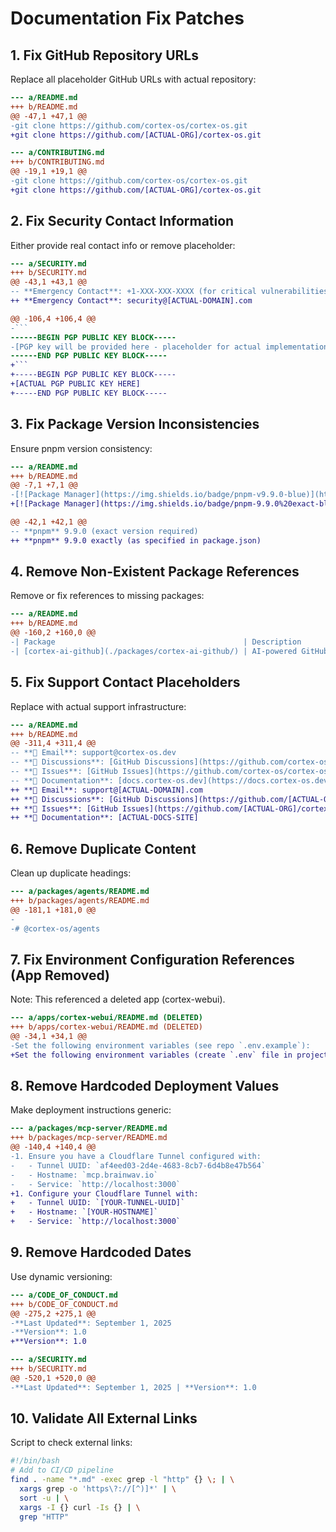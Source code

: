 # Documentation Fix Patches

## 1. Fix GitHub Repository URLs

Replace all placeholder GitHub URLs with actual repository:

```diff
--- a/README.md
+++ b/README.md
@@ -47,1 +47,1 @@
-git clone https://github.com/cortex-os/cortex-os.git
+git clone https://github.com/[ACTUAL-ORG]/cortex-os.git

--- a/CONTRIBUTING.md  
+++ b/CONTRIBUTING.md
@@ -19,1 +19,1 @@
-git clone https://github.com/cortex-os/cortex-os.git
+git clone https://github.com/[ACTUAL-ORG]/cortex-os.git
```

## 2. Fix Security Contact Information

Either provide real contact info or remove placeholder:

```diff
--- a/SECURITY.md
+++ b/SECURITY.md
@@ -43,1 +43,1 @@
-- **Emergency Contact**: +1-XXX-XXX-XXXX (for critical vulnerabilities only)
++ **Emergency Contact**: security@[ACTUAL-DOMAIN].com

@@ -106,4 +106,4 @@
-```
------BEGIN PGP PUBLIC KEY BLOCK-----
-[PGP key will be provided here - placeholder for actual implementation]
------END PGP PUBLIC KEY BLOCK-----
+```  
+-----BEGIN PGP PUBLIC KEY BLOCK-----
+[ACTUAL PGP PUBLIC KEY HERE]
+-----END PGP PUBLIC KEY BLOCK-----
```

## 3. Fix Package Version Inconsistencies

Ensure pnpm version consistency:

```diff
--- a/README.md
+++ b/README.md
@@ -7,1 +7,1 @@
-[![Package Manager](https://img.shields.io/badge/pnpm-v9.9.0-blue)](https://pnpm.io/)
+[![Package Manager](https://img.shields.io/badge/pnpm-9.9.0%20exact-blue)](https://pnpm.io/)

@@ -42,1 +42,1 @@
-- **pnpm** 9.9.0 (exact version required)
++ **pnpm** 9.9.0 exactly (as specified in package.json)
```

## 4. Remove Non-Existent Package References

Remove or fix references to missing packages:

```diff
--- a/README.md
+++ b/README.md
@@ -160,2 +160,0 @@
-| Package                                          | Description                  | Documentation                                   |
-| [cortex-ai-github](./packages/cortex-ai-github/) | AI-powered GitHub automation | [README](./packages/cortex-ai-github/README.md) |
```

## 5. Fix Support Contact Placeholders

Replace with actual support infrastructure:

```diff
--- a/README.md
+++ b/README.md
@@ -311,4 +311,4 @@
-- **📧 Email**: support@cortex-os.dev
-- **💬 Discussions**: [GitHub Discussions](https://github.com/cortex-os/cortex-os/discussions)
-- **🐛 Issues**: [GitHub Issues](https://github.com/cortex-os/cortex-os/issues)
-- **📖 Documentation**: [docs.cortex-os.dev](https://docs.cortex-os.dev)
++ **📧 Email**: support@[ACTUAL-DOMAIN].com  
++ **💬 Discussions**: [GitHub Discussions](https://github.com/[ACTUAL-ORG]/cortex-os/discussions)
++ **🐛 Issues**: [GitHub Issues](https://github.com/[ACTUAL-ORG]/cortex-os/issues)
++ **📖 Documentation**: [ACTUAL-DOCS-SITE]
```

## 6. Remove Duplicate Content

Clean up duplicate headings:

```diff
--- a/packages/agents/README.md
+++ b/packages/agents/README.md
@@ -181,1 +181,0 @@
-
-# @cortex-os/agents
```

## 7. Fix Environment Configuration References (App Removed)

Note: This referenced a deleted app (cortex-webui).

```diff  
--- a/apps/cortex-webui/README.md (DELETED)
+++ b/apps/cortex-webui/README.md (DELETED)
@@ -34,1 +34,1 @@
-Set the following environment variables (see repo `.env.example`):
+Set the following environment variables (create `.env` file in project root):
```

## 8. Remove Hardcoded Deployment Values

Make deployment instructions generic:

```diff
--- a/packages/mcp-server/README.md
+++ b/packages/mcp-server/README.md
@@ -140,4 +140,4 @@
-1. Ensure you have a Cloudflare Tunnel configured with:
-   - Tunnel UUID: `af4eed03-2d4e-4683-8cb7-6d4b8e47b564`
-   - Hostname: `mcp.brainwav.io`  
-   - Service: `http://localhost:3000`
+1. Configure your Cloudflare Tunnel with:
+   - Tunnel UUID: `[YOUR-TUNNEL-UUID]`
+   - Hostname: `[YOUR-HOSTNAME]`
+   - Service: `http://localhost:3000`
```

## 9. Remove Hardcoded Dates

Use dynamic versioning:

```diff
--- a/CODE_OF_CONDUCT.md
+++ b/CODE_OF_CONDUCT.md
@@ -275,2 +275,1 @@
-**Last Updated**: September 1, 2025  
-**Version**: 1.0
+**Version**: 1.0

--- a/SECURITY.md  
+++ b/SECURITY.md
@@ -520,1 +520,0 @@
-**Last Updated**: September 1, 2025 | **Version**: 1.0
```

## 10. Validate All External Links

Script to check external links:

```bash
#!/bin/bash
# Add to CI/CD pipeline
find . -name "*.md" -exec grep -l "http" {} \; | \
  xargs grep -o 'https\?://[^)]*' | \
  sort -u | \
  xargs -I {} curl -Is {} | \
  grep "HTTP"
```
